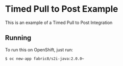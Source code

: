 
# Timed Pull to Post Example

This is an example of a Timed Pull to Post Integration

## Running

To run this on OpenShift, just run:

```bash
$ oc new-app fabric8/s2i-java:2.0.0~
```
